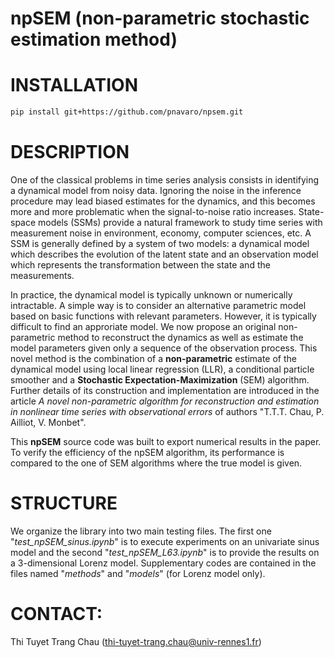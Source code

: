 # npSEM (non-parametric stochastic estimation method)

# INSTALLATION

```bash
pip install git+https://github.com/pnavaro/npsem.git
```

# DESCRIPTION

One of the classical problems in time series analysis consists in identifying a dynamical model from noisy data. Ignoring the noise in the inference procedure may lead biased estimates for the dynamics, and this becomes more and more problematic when the signal-to-noise ratio increases.
State-space models (SSMs) provide a natural framework to study time series with measurement noise  in  environment, economy, computer sciences, etc. A SSM is generally defined by a system of two models: a dynamical model which describes the evolution of the latent state and an observation model which represents the transformation between the state and the measurements.

In practice, the dynamical model is typically unknown or numerically intractable. A simple way is to consider an alternative parametric model based on basic functions with relevant parameters. However, it is typically difficult to find an approriate model. 
We now propose an original non-parametric method to reconstruct the dynamics as well as estimate the model parameters given only a sequence of the observation process.
This novel method is the combination of a **non-parametric** estimate of the dynamical model using local linear regression (LLR), a conditional particle smoother and a **Stochastic Expectation-Maximization** (SEM) algorithm. Further details of its construction and implementation are introduced in the article *A novel non-parametric algorithm for reconstruction and estimation in nonlinear time series with observational errors* of authors "T.T.T. Chau, P. Ailliot, V. Monbet".

This **npSEM** source code was built to export numerical results in the paper. To verify the efficiency of the npSEM algorithm, its performance is compared to the one of SEM algorithms where the true model is given.

# STRUCTURE

We organize the library into two main testing files. The first one "*test_npSEM_sinus.ipynb*" is to execute experiments on an univariate sinus model and the second "*test_npSEM_L63.ipynb*" is to provide the results on a 3-dimensional Lorenz model. Supplementary codes are contained in the files named "*methods*" and "*models*" (for Lorenz model only). 


# CONTACT:
Thi Tuyet Trang Chau (thi-tuyet-trang.chau@univ-rennes1.fr)
